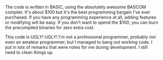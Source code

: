 The code is written in BASIC, using the absolutely awesome BASCOM compiler. It's about $100 but it's the best programming bargain I've ever purchased. If you have any programming experience at all, adding features or modifying will be easy. If you don't want to spend the $100, you can burn the precompiled binaries for zero extra cost.

This code is UGLY! UGLY! I'm not a professional programmer, probably not even an amateur programmer, but I managed to bang out working code. I put in lots of remarks that were notes for me during development. I still need to clean things up.
